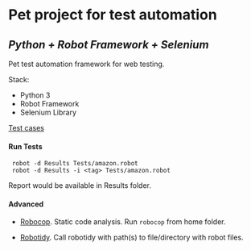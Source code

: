 # Pet project for test automation
## _Python + Robot Framework + Selenium_

Pet test automation framework for web testing.

Stack:
 - Python 3
 - Robot Framework
 - Selenium Library

[Test cases](test-cases-Amazon.xlsx)

#### Run Tests
``` 
 robot -d Results Tests/amazon.robot
 robot -d Results -i <tag> Tests/amazon.robot
```
Report would be available in Results folder. 

#### Advanced
 - [Robocop](https://github.com/MarketSquare/robotframework-robocop). Static code analysis. Run ```robocop``` from home folder.

 - [Robotidy](https://robotidy.readthedocs.io/en/latest/).
Call robotidy with path(s) to file/directory with robot files.